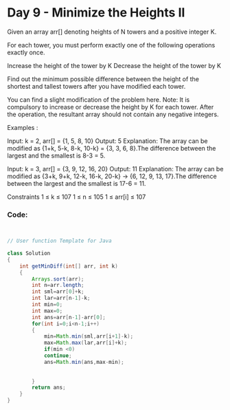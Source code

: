 # Day 9 - Minimize the Heights II

Given an array arr[] denoting heights of N towers and a positive integer K.

For each tower, you must perform exactly one of the following operations exactly once.

Increase the height of the tower by K
Decrease the height of the tower by K

Find out the minimum possible difference between the height of the shortest and tallest towers after you have modified each tower.

You can find a slight modification of the problem here.
Note: It is compulsory to increase or decrease the height by K for each tower. After the operation, the resultant array should not contain any negative integers.

Examples :

Input: k = 2, arr[] = {1, 5, 8, 10}
Output: 5
Explanation: The array can be modified as {1+k, 5-k, 8-k, 10-k} = {3, 3, 6, 8}.The difference between the largest and the smallest is 8-3 = 5.

Input: k = 3, arr[] = {3, 9, 12, 16, 20}
Output: 11
Explanation: The array can be modified as {3+k, 9+k, 12-k, 16-k, 20-k} -> {6, 12, 9, 13, 17}.The difference between the largest and the smallest is 17-6 = 11. 


Constraints
1 ≤ k ≤ 107
1 ≤ n ≤ 105
1 ≤ arr[i] ≤ 107

### Code:
```java


// User function Template for Java

class Solution
{
    int getMinDiff(int[] arr, int k)
    {
        Arrays.sort(arr);
        int n=arr.length;
        int sml=arr[0]+k;
        int lar=arr[n-1]-k;
        int min=0;
        int max=0;
        int ans=arr[n-1]-arr[0];
        for(int i=0;i<n-1;i++)
        {
            min=Math.min(sml,arr[i+1]-k);
            max=Math.max(lar,arr[i]+k);
            if(min <0)
            continue;
            ans=Math.min(ans,max-min);
            
            
        }
        return ans;
    }
}

```